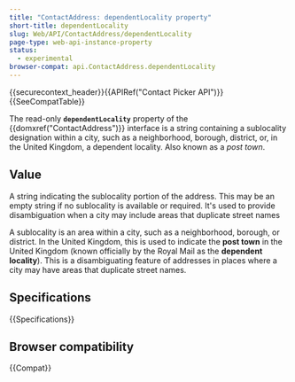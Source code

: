 ```yaml
---
title: "ContactAddress: dependentLocality property"
short-title: dependentLocality
slug: Web/API/ContactAddress/dependentLocality
page-type: web-api-instance-property
status:
  - experimental
browser-compat: api.ContactAddress.dependentLocality
---
```


{{securecontext_header}}{{APIRef("Contact Picker API")}}{{SeeCompatTable}}

The read-only **`dependentLocality`** property of the {{domxref("ContactAddress")}} interface is a string containing a sublocality designation within a city, such as a neighborhood, borough, district, or, in the United Kingdom, a dependent locality. Also known as a _post town_.

## Value

A string indicating the sublocality portion of the address. This may be an empty string if no sublocality is available or required. It's used to provide disambiguation when a city may include areas that duplicate street names

A sublocality is an area within a city, such as a neighborhood, borough, or district. In the United Kingdom, this is used to indicate the **post town** in the United Kingdom (known officially by the Royal Mail as the **dependent locality**). This is a disambiguating feature of addresses in places where a city may have areas that duplicate street names.

## Specifications

{{Specifications}}

## Browser compatibility

{{Compat}}
